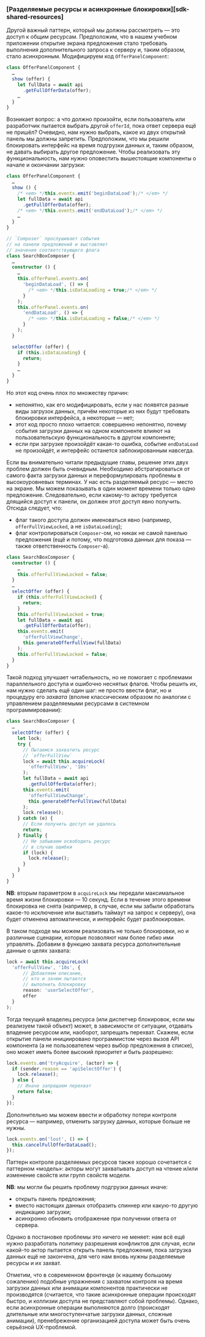 ### [Разделяемые ресурсы и асинхронные блокировки][sdk-shared-resources]

Другой важный паттерн, который мы должны рассмотреть — это доступ к общим ресурсам. Предположим, что в нашем учебном приложении открытие экрана предложения стало требовать выполнения дополнительного запроса к серверу и, таким образом, стало асинхронным. Модифицируем код `OfferPanelComponent`:

```typescript
class OfferPanelComponent {
  …
  show (offer) {
    let fullData = await api
      .getFullOfferData(offer);
    …
  }
}
```

Возникает вопрос: а что должно произойти, если пользователь или разработчик пытается выбрать другой `offerId`, пока ответ сервера ещё не пришёл? Очевидно, нам нужно выбрать, какое из двух открытий панель мы должны запретить. Предположим, что мы решили блокировать интерфейс на время подгрузки данных и, таким образом, не давать выбирать другое предложение. Чтобы реализовать эту функциональность, нам нужно оповестить вышестоящие компоненты о начале и окончании загрузки:

```typescript
class OfferPanelComponent {
  …
  show () {
    /* <em> */this.events.emit('beginDataLoad');/* </em> */
    let fullData = await api
      .getFullOfferData(offer);
    /* <em> */this.events.emit('endDataLoad');/* </em> */
    …
  }
}
```

```typescript
// `Composer` прослушивает события
// на панели предложений и выставляет
// значения соответствующего флага
class SearchBoxComposer {
  …
  constructor () {
    …
    this.offerPanel.events.on(
      'beginDataLoad', () => {
        /* <em> */this.isDataLoading = true;/* </em> */
      }
    );
    this.offerPanel.events.on(
      'endDataLoad', () => {
        /* <em> */this.isDataLoading = false;/* </em> */
      }
    );
  }

  selectOffer (offer) {
    if (this.isDataLoading) {
      return;
    }
    …
  }
}
```

Но этот код очень плох по множеству причин:
  * непонятно, как его модифицировать, если у нас появятся разные виды загрузок данных, причём некоторые из них будут требовать блокировки интерфейса, а некоторые — нет;
  * этот код просто плохо читается: совершенно непонятно, почему события загрузки данных на одном компоненте влияют на пользовательскую функциональность в другом компоненте;
  * если при загрузке произойдёт какая-то ошибка, событие `endDataLoad` не произойдёт, и интерфейс останется заблокированным навсегда.

Если вы внимательно читали предыдущие главы, решение этих двух проблем должен быть очевидным. Необходимо абстрагироваться от самого факта загрузки данных и переформулировать проблемы в высокоуровневых терминах. У нас есть разделяемый ресурс — место на экране. Мы можем показывать в один момент времени только одно предложение. Следовательно, если какому-то актору требуется длящийся доступ к панели, он должен этот доступ явно получить. Отсюда следует, что:
 * флаг такого доступа должен именоваться явно (например, `offerFullViewLocked`, а не `isDataLoading`);
 * флаг контролироваться `Composer`-ом, но никак не самой панелью предложения (ещё и потому, что подготовка данных для показа — также ответственность `Composer`-а).

```typescript
class SearchBoxComposer {
  constructor () {
    …
    this.offerFullViewLocked = false;
  }
  …
  selectOffer (offer) {
    if (this.offerFullViewLocked) {
      return;
    }
    this.offerFullViewLocked = true;
    let fullData = await api
      .getFullOfferData(offer);
    this.events.emit(
      'offerFullViewChange',
      this.generateOfferFullView(fullData)
    );
    this.offerFullViewLocked = false;
  }
}
```

Такой подход улучшает читабельность, но не помогает с проблемами параллельного доступа и ошибочно неснятых флагов. Чтобы решить их, нам нужно сделать ещё один шаг: не просто ввести флаг, но и процедуру его *захвата* (вполне классическим образом по аналогии с управлением разделяемыми ресурсами в системном программировании):

```typescript
class SearchBoxComposer {
  …
  selectOffer (offer) {
    let lock;
    try {
      // Пытаемся захватить ресурс
      // `offerFullView`
      lock = await this.acquireLock(
        'offerFullView', '10s'
      );
      let fullData = await api
        .getFullOfferData(offer);
      this.events.emit(
        'offerFullViewChange',
        this.generateOfferFullView(fullData)
      );
      lock.release();
    } catch (e) {
      // Если получить доступ не удалось
      return;
    } finally {
      // Не забываем освободить ресурс
      // в случае ошибки
      if (lock) {
        lock.release();
      }
    }
  }
}
```

**NB**: вторым параметром в `acquireLock` мы передали максимальное время жизни блокировки — 10 секунд. Если в течение этого времени блокировка не снята (например, в случае, если мы забыли обработать какое-то исключение или выставить таймаут на запрос к серверу), она будет отменена автоматически, и интерфейс будет разблокирован.

В таком подходе мы можем реализовать не только блокировки, но и различные сценарии, которые позволяют нам более гибко ими управлять. Добавим в функцию захвата ресурса дополнительные данные о целях захвата:

```typescript
lock = await this.acquireLock(
  'offerFullView', '10s', {
      // Добавляем описание,
      // кто и зачем пытается
      // выполнить блокировку
      reason: 'userSelectOffer',
      offer
  }
);
```

Тогда текущий владелец ресурса (или диспетчер блокировок, если мы реализуем такой объект) может, в зависимости от ситуации, отдавать владение ресурсом или, наоборот, запрещать перехват. Скажем, если открытие панели инициировано программистом через вызов API компонента (а не пользователем через выбор предложения в списке), оно может иметь более высокий приоритет и быть разрешено:

```typescript
lock.events.on('tryAcquire', (actor) => {
  if (sender.reason == 'apiSelectOffer') {
    lock.release();
  } else {
    // Иначе запрещаем перехват
    return false;
  }
});
```

Дополнительно мы можем ввести и обработку потери контроля ресурса — например, отменить загрузку данных, которые больше не нужны.

```typescript
lock.events.on('lost', () => {
  this.cancelFullOfferDataLoad();
});
```

Паттерн контроля разделяемых ресурсов также хорошо сочетается с паттерном «модель»: акторы могут захватывать доступ на чтение и/или изменение свойств или групп свойств модели.

**NB**: мы могли бы решить проблему подгрузки данных иначе:
  * открыть панель предложения;
  * вместо настоящих данных отобразить спиннер или какую-то другую индикацию загрузки;
  * асинхронно обновить отображение при получении ответа от сервера.

Однако в постановке проблемы это ничего не меняет: нам всё ещё нужно разработать политику разрешения конфликтов для случая, если какой-то актор пытается открыть панель предложения, пока загрузка данных ещё не закончена, для чего нам вновь нужны разделяемые ресурсы и их захват.

Отметим, что в современном фронтенде (к нашему большому сожалению) подобные упражнения с захватом контроля на время загрузки данных или анимации компонентов практически не производятся (считается, что такие асинхронные операции происходят быстро, и коллизии доступа не представляют собой проблемы). Однако, если асинхронные операции выполняются долго (происходят длительные или многоступенчатые загрузки данных, сложные анимации), пренебрежение организацией доступа может быть очень серьёзной UX-проблемой.